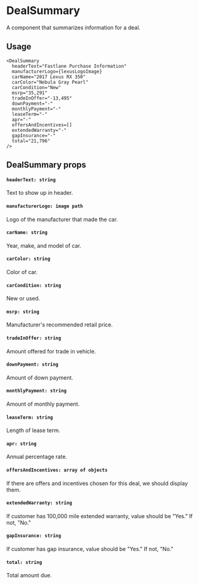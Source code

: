 # DealSummary

A component that summarizes information for a deal.

## Usage
```
<DealSummary
  headerText="Fastlane Purchase Information"
  manufacturerLogo={lexusLogoImage}
  carName="2017 Lexus RX 350"
  carColor="Nebula Gray Pearl"
  carCondition="New"
  msrp="35,291"
  tradeInOffer="-13,495"
  downPayment="-"
  monthlyPayment="-"
  leaseTerm="-"
  apr="-"
  offersAndIncentives=[]
  extendedWarranty="-"
  gapInsurance="-"
  total="21,796"
/>
```

## DealSummary props
#### `headerText: string`
Text to show up in header.

#### `manufacturerLogo: image path`
Logo of the manufacturer that made the car.

#### `carName: string`
Year, make, and model of car.

#### `carColor: string`
Color of car.

#### `carCondition: string`
New or used.

#### `msrp: string`
Manufacturer's recommended retail price.

#### `tradeInOffer: string`
Amount offered for trade in vehicle.

#### `downPayment: string`
Amount of down payment.

#### `monthlyPayment: string`
Amount of monthly payment.

#### `leaseTerm: string`
Length of lease term.

#### `apr: string`
Annual percentage rate.

#### `offersAndIncentives: array of objects`
If there are offers and incentives chosen for this deal, we should display them.

#### `extendedWarranty: string`
If customer has 100,000 mile extended warranty, value should be "Yes." If not, "No."

#### `gapInsurance: string`
If customer has gap insurance, value should be "Yes." If not, "No."

#### `total: string`
Total amount due.